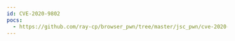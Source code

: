 ```yaml
---
id: CVE-2020-9802
pocs:
  - https://github.com/ray-cp/browser_pwn/tree/master/jsc_pwn/cve-2020-9802
---
```

